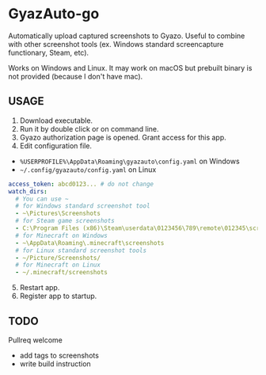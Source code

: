 # GyazAuto-go
Automatically upload captured screenshots to Gyazo. Useful to combine with other screenshot tools (ex. Windows standard screencapture functionary, Steam, etc).

Works on Windows and Linux. It may work on macOS but prebuilt binary is not provided (because I don't have mac).

## USAGE
1. Download executable.
2. Run it by double click or on command line.
3. Gyazo authorization page is opened. Grant access for this app.
4. Edit configuration file.
  - `%USERPROFILE%\AppData\Roaming\gyazauto\config.yaml` on Windows
  - `~/.config/gyazauto/config.yaml` on Linux
  
  ```yaml
  access_token: abcd0123... # do not change
  watch_dirs:
    # You can use ~
    # for Windows standard screenshot tool
    - ~\Pictures\Screenshots
    # for Steam game screenshots
    - C:\Program Files (x86)\Steam\userdata\0123456\789\remote\012345\screenshots
    # for Minecraft on Windows
    - ~\AppData\Roaming\.minecraft\screenshots
    # for Linux standard screenshot tools
    - ~/Picture/Screenshots/
    # for Minecraft on Linux
    - ~/.minecraft/screenshots
  ```
5. Restart app.
6. Register app to startup.

## TODO
Pullreq welcome

- add tags to screenshots
- write build instruction
